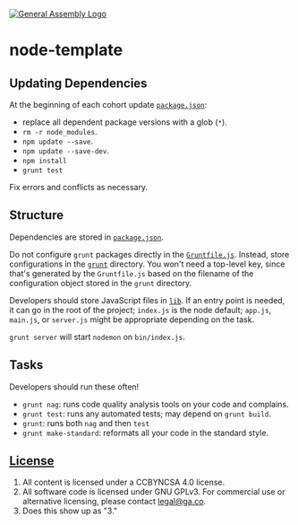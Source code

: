 [![General Assembly Logo](https://camo.githubusercontent.com/1a91b05b8f4d44b5bbfb83abac2b0996d8e26c92/687474703a2f2f692e696d6775722e636f6d2f6b6538555354712e706e67)](https://generalassemb.ly/education/web-development-immersive)

# node-template

## Updating Dependencies

At the beginning of each cohort update [`package.json`](package.json):

-   replace all dependent package versions with a glob (`*`).
-   `rm -r node_modules`.
-   `npm update --save`.
-   `npm update --save-dev`.
-   `npm install`
-   `grunt test`

Fix errors and conflicts as necessary.

## Structure

Dependencies are stored in [`package.json`](package.json).

Do not configure `grunt` packages directly in the
[`Gruntfile.js`](Gruntfile.js). Instead, store configurations in the
[`grunt`](grunt) directory. You won't need a top-level key, since that's
generated by the `Gruntfile.js` based on the filename of the configuration
object stored in the `grunt` directory.

Developers should store JavaScript files in [`lib`](lib). If an entry point is
needed, it can go in the root of the project; `index.js` is the node default;
`app.js`, `main.js`, or `server.js` might be appropriate depending on the task.

`grunt server` will start `nodemon` on `bin/index.js`.

## Tasks

Developers should run these often!

-   `grunt nag`: runs code quality analysis tools on your code
    and complains.
-   `grunt test`: runs any automated tests; may depend on `grunt build`.
-   `grunt`: runs both `nag` and then `test`
-   `grunt make-standard`: reformats all your code in the standard style.

## [License](LICENSE)

1.  All content is licensed under a CC­BY­NC­SA 4.0 license.
1.  All software code is licensed under GNU GPLv3. For commercial use or
    alternative licensing, please contact legal@ga.co.
1.  Does this show up as "3."

